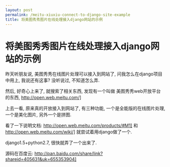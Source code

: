 ```yaml
---
layout: post
permalink: /meitu-xiuxiu-connect-to-django-site-example
title: 将美图秀秀图片在线处理接入django网站的示例
---
```


# 将美图秀秀图片在线处理接入django网站的示例 #


昨天听朋友说,  美图秀秀在线图片处理可以接入到网站了, 问我怎么在django项目中用上, 我说还有这事? 没听说过, 不知道怎么弄.

然后, 好奇心上来了, 就搜索了相关东西, 发现有一个叫做 美图秀秀web开放平台 的东西, http://open.web.meitu.com/]

上去一看, 原来真的开放接入到网站了, 有三种功能, 一个是全能版的在线图片处理, 一个是美化图片, 另外一个是拼图.

看了一下说明文档:   http://open.web.meitu.com/products/#M1]  和  http://open.web.meitu.com/wiki/] 就尝试着用django做了一个.

django1.5+python2.7, 很快就弄了一个出来了.

源码在百度云: http://pan.baidu.com/share/link?shareid=405631&uk=655353904]